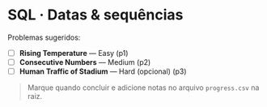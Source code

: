 # SQL · Datas & sequências

Problemas sugeridos:

- [ ] **Rising Temperature** — Easy (p1)
- [ ] **Consecutive Numbers** — Medium (p2)
- [ ] **Human Traffic of Stadium** — Hard (opcional) (p3)

> Marque quando concluir e adicione notas no arquivo `progress.csv` na raiz.
